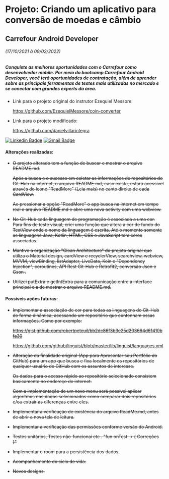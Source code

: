 # Projeto: Criando um aplicativo para conversão de moedas e câmbio
## Carrefour Android Developer 
###### (17/10/2021 à 09/02/2022) 

##### Conquiste as melhores oportunidades com o Carrefour como desenvolvedor mobile. Por meio do bootcamp Carrefour Android Developer, você terá oportunidades de contratação, além de aprender sobre as principais ferramentas de testes mais utilizadas no mercado e se conectar com grandes experts da área.

- Link para o projeto original do instrutor Ezequiel Messore: 

  https://github.com/EzequielMessore/coin-converter

- Link para o projeto modificado: 

  https://github.com/danielvillarintegra

[![Linkedin Badge](https://img.shields.io/badge/-Daniel_Villar-blue?style=flat-square&logo=Linkedin&logoColor=white&link=linkedin.com/in/daniel-villar-326477212)](linkedin.com/in/daniel-villar-326477212)   [![Gmail Badge](https://img.shields.io/badge/-danielvillarintegra@gmail.com-c14438?style=flat-square&logo=Gmail&logoColor=white&link=mailto:danielvillarintegra@gmail.com)](mailto:danielvillarintegra@gmail.com)


#### Alterações realizadas:

- ~~O projeto alterado tem a função de buscar e mostrar o arquivo README.md.~~

  ~~Após a busca e o sucesso em coletar as informações de repositórios do Git-Hub na internet, o arquivo README.md, caso exista,  estará acessível através do ícone "ReadMore" (Leia mais) no canto direito de cada CardView.~~  

  ~~Ao pressionar a opção "ReadMore" o app busca na internet em tempo real o arquivo README.md e abre uma nova activity com uma webview.~~

- ~~No Git-Hub cada linguagem de programação é associada a uma cor. Para fins de teste visual, criei uma função que altera a cor de fundo do TextView onde o nome da linguagem é escrita. Até o momento somente as linguagens Java, Kotlin, HTML, CSS e JavaScript tem cores associadas.~~ 

- ~~Mantive a organização "Clean Architecture" do projeto original que utiliza o Material design, cardView e recyclerView, searchview, webview, MVVM, viewBinding,  listAdapter, LiveData, Koin e "Dependency Injection", coroutines, API Rest Git-Hub e Retrofit2, conversão Json e Gson .~~ 

- ~~Utilizei putExtra e getIntExtra para a comunicação entre a interface principal e a de mostrar o arquivo README.md.~~

#### Possíveis ações futuras:

- ~~Implementar a associação de cor para todas as linguagens do Git-Hub de forma dinâmica, acessando um repositório que contenham essas informações. Como por exemplo:~~

   ~~https://gist.github.com/robertpeteuil/bb2dc86f3b3e25d203664d61410bfa30~~ 

  ~~https://github.com/github/linguist/blob/master/lib/linguist/languages.yml~~

- ~~Alteração da finalidade original (App para Apresentar seu Portfólio do GitHub) para um app que busca e fixa localmente os repositórios de qualquer usuário do GitHub com os assuntos de interesse.~~

   ~~Os dados para o acesso rápido ao repositório selecionado consistem basicamente no endereço de internet.~~

  ~~Com a implementação de um novo menu será possível aplicar algorítmos nos dados selecionados como comparar dois repositórios e/ou extrair as diferenças entre eles.~~

- ~~Implementar a verificação de existência do arquivo ReadMe.md, antes de abrir a nova tela de leitura.~~ 

- ~~Implementar a verificação das permissões conforme versão do Android.~~

- ~~Testes unitários, Testes não-funcionai etc . "fun onTest -> { Correções }"~~

- ~~Implementar o room para a persistência dos dados.~~

- ~~Acompanhamento do ciclo de vida.~~ 

- ~~Novos designs.~~

